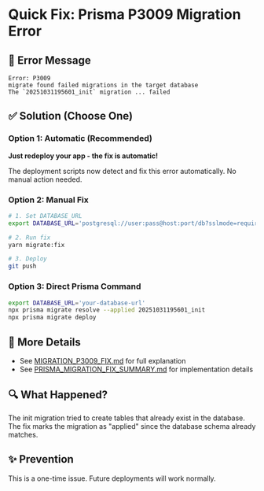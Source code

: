 # Quick Fix: Prisma P3009 Migration Error

## 🚨 Error Message
```
Error: P3009
migrate found failed migrations in the target database
The `20251031195601_init` migration ... failed
```

## ✅ Solution (Choose One)

### Option 1: Automatic (Recommended)
**Just redeploy your app - the fix is automatic!**

The deployment scripts now detect and fix this error automatically. No manual action needed.

### Option 2: Manual Fix
```bash
# 1. Set DATABASE_URL
export DATABASE_URL='postgresql://user:pass@host:port/db?sslmode=require'

# 2. Run fix
yarn migrate:fix

# 3. Deploy
git push
```

### Option 3: Direct Prisma Command
```bash
export DATABASE_URL='your-database-url'
npx prisma migrate resolve --applied 20251031195601_init
npx prisma migrate deploy
```

## 📖 More Details
- See [MIGRATION_P3009_FIX.md](../MIGRATION_P3009_FIX.md) for full explanation
- See [PRISMA_MIGRATION_FIX_SUMMARY.md](../PRISMA_MIGRATION_FIX_SUMMARY.md) for implementation details

## 🔍 What Happened?
The init migration tried to create tables that already exist in the database. The fix marks the migration as "applied" since the database schema already matches.

## ✨ Prevention
This is a one-time issue. Future deployments will work normally.
